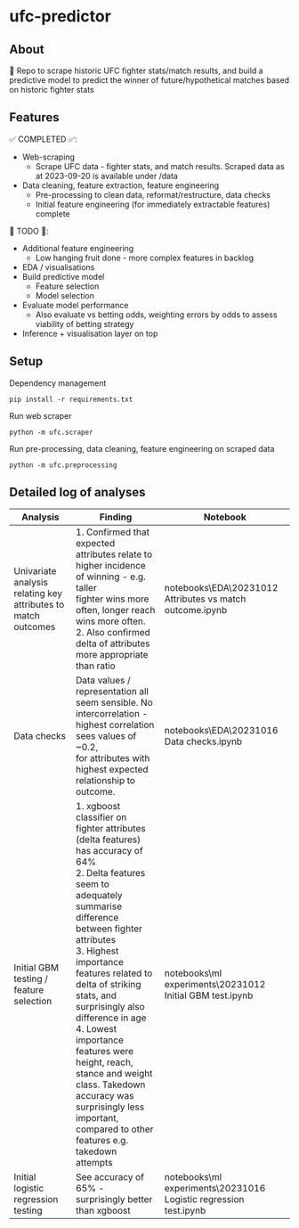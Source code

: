 # ufc-predictor

## About
🥊 Repo to scrape historic UFC fighter stats/match results, and build a predictive model to predict the winner of future/hypothetical matches based on historic fighter stats

## Features
✅ COMPLETED ✅:
- Web-scraping
  - Scrape UFC data - fighter stats, and match results. Scraped data as at 2023-09-20 is available under /data
- Data cleaning, feature extraction, feature engineering
  - Pre-processing to clean data, reformat/restructure, data checks
  - Initial feature engineering (for immediately extractable features) complete

🚧 TODO 🚧:
- Additional feature engineering
  - Low hanging fruit done - more complex features in backlog
- EDA / visualisations
- Build predictive model
    - Feature selection
    - Model selection
- Evaluate model performance
  - Also evaluate vs betting odds, weighting errors by odds to assess viability of betting strategy
- Inference + visualisation layer on top

## Setup
Dependency management
```
pip install -r requirements.txt
```
Run web scraper
```
python -m ufc.scraper
```
Run pre-processing, data cleaning, feature engineering on scraped data
```
python -m ufc.preprocessing
```

## Detailed log of analyses

| Analysis | Finding | Notebook |
| --- | --- | --- |
| Univariate analysis relating key attributes to match outcomes | 1. Confirmed that expected attributes relate to higher incidence of winning - e.g. taller <br />fighter wins more often, longer reach wins more often. <br /> 2. Also confirmed delta of attributes more appropriate than ratio | notebooks\EDA\20231012 Attributes vs match outcome.ipynb |
| Data checks | Data values / representation all seem sensible. No intercorrelation - highest correlation sees values of ~0.2, <br /> for attributes with highest expected relationship to outcome. | notebooks\EDA\20231016 Data checks.ipynb |
| Initial GBM testing / feature selection | 1. xgboost classifier on fighter attributes (delta features) has accuracy of 64% <br /> 2. Delta features seem to adequately summarise difference between fighter attributes <br /> 3. Highest importance features related to delta of striking stats, and surprisingly also difference in age <br /> 4. Lowest importance features were height, reach, stance and weight class. Takedown accuracy was <br /> surprisingly less important, compared to other features e.g. takedown attempts | notebooks\ml experiments\20231012 Initial GBM test.ipynb |
| Initial logistic regression testing | See accuracy of 65% - surprisingly better than xgboost | notebooks\ml experiments\20231016 Logistic regression test.ipynb |
